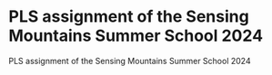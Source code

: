 # PLS assignment of the Sensing Mountains Summer School 2024
PLS assignment of the Sensing Mountains Summer School 2024
